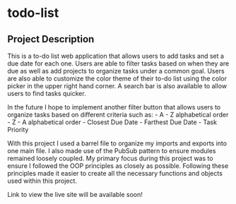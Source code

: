 # todo-list

## Project Description

This is a to-do list web application that allows users to add tasks and set a due date for each one. Users are able to filter tasks based on when they are due as well as add projects to organize tasks under a common goal. Users are also able to customize the color theme of their to-do list using the color picker in the upper right hand corner. A search bar is also available to allow users to find tasks quicker.

In the future I hope to implement another filter button that allows users to organize tasks based on different criteria such as: 
    - A - Z alphabetical order
    - Z - A alphabetical order
    - Closest Due Date
    - Farthest Due Date
    - Task Priority 

With this project I used a barrel file to organize my imports and exports into one main file. I also made use of the PubSub pattern to ensure modules remained loosely coupled. My primary focus during this project was to ensure I followed the OOP principles as closely as possible. Following these principles made it easier to create all the necessary functions and objects used within this project.

Link to view the live site will be available soon!